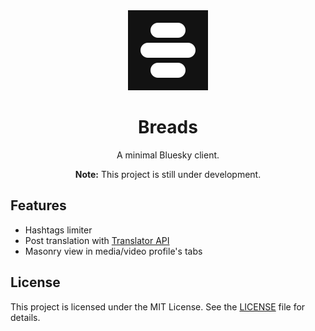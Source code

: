 <div align="center">

<img alt="Logo" src="./public/img/logo.svg" style="width:8rem;">

# Breads

A minimal Bluesky client.

**Note:** This project is still under development.

</div>

## Features

- Hashtags limiter
- Post translation with [Translator API](https://developer.chrome.com/docs/ai/translator-api)
- Masonry view in media/video profile's tabs

## License

This project is licensed under the MIT License. See the [LICENSE](LICENSE) file for details.
